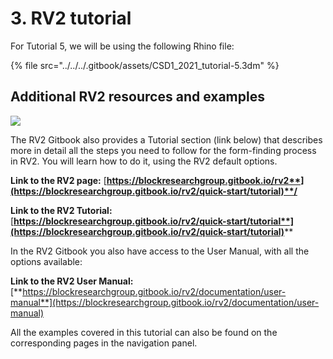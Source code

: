 # 3. RV2 tutorial

For Tutorial 5, we will be using the following Rhino file:

{% file src="../../../.gitbook/assets/CSD1_2021_tutorial-5.3dm" %}

## Additional RV2 resources and examples

![](../../../.gitbook/assets/plugin\_title\_slides\_compas\_rv2.jpg)

The RV2 Gitbook also provides a Tutorial section (link below) that describes more in detail all the steps you need to follow for the form-finding process in RV2. You will learn how to do it, using the RV2 default options.

**Link to the RV2 page:** [**https://blockresearchgroup.gitbook.io/rv2**](https://blockresearchgroup.gitbook.io/rv2/quick-start/tutorial)**/**

&#x20;**Link to the RV2 Tutorial:** [**https://blockresearchgroup.gitbook.io/rv2/quick-start/tutorial**](https://blockresearchgroup.gitbook.io/rv2/quick-start/tutorial)****

In the RV2 Gitbook you also have access to the User Manual, with all the options available:&#x20;

**Link to the RV2 User Manual:** [**https://blockresearchgroup.gitbook.io/rv2/documentation/user-manual**](https://blockresearchgroup.gitbook.io/rv2/documentation/user-manual)

All the examples covered in this tutorial can also be found on the corresponding pages in the navigation panel.&#x20;
